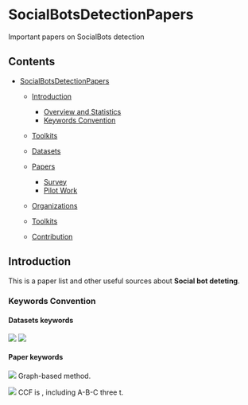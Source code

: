 # SocialBotsDetectionPapers
Important papers on SocialBots detection

## Contents

- [SocialBotsDetectionPapers](#social-bots-detection-papers)
  - [Introduction](#introduction)
    - [Overview and Statistics](#statistics)
    - [Keywords Convention](#keywords-convention)
  - [Toolkits](#toolkits)
  - [Datasets](#datasets)
 
  - [Papers](#papers)
    - [Survey](#survey)
    - [Pilot Work](#pilot-work)
  - [Organizations](#organizations)
  - [Toolkits](#toolkits)
  - [Contribution](#contribution)


## Introduction

This is a paper list and other useful sources about **Social bot deteting**. 

### Keywords Convention


#### Datasets keywords
![](https://img.shields.io/badge/Engilsh-Twitter-blue)
![](https://img.shields.io/badge/Chinese-Weibo-red)

#### Paper keywords
![](https://img.shields.io/badge/-Graph--Based-orange) Graph-based method.

![](https://img.shields.io/badge/Conference-CCF--A-green) CCF is , including A-B-C three t.



